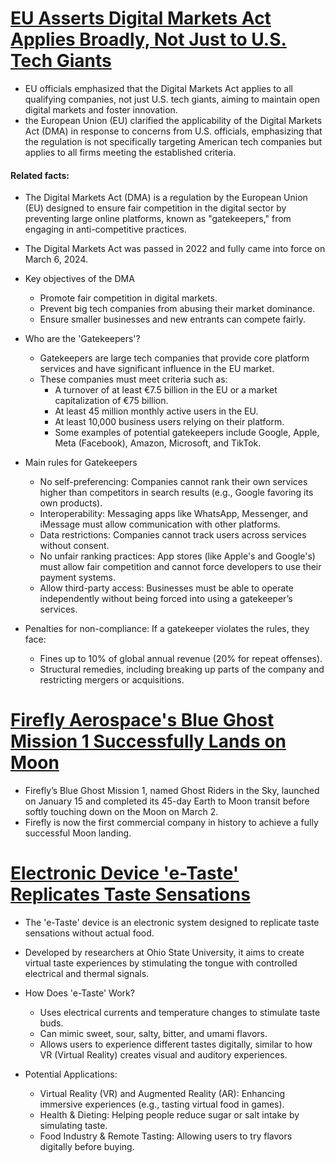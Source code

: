 # [EU Asserts Digital Markets Act Applies Broadly, Not Just to U.S. Tech Giants](https://www.reuters.com/technology/eu-denies-picking-us-tech-giants-says-us-also-tackling-monopolisation-2025-03-07/?utm_source=chatgpt.com)
- EU officials emphasized that the Digital Markets Act applies to all qualifying companies, not just U.S. tech giants, aiming to maintain open digital markets and foster innovation.
- the European Union (EU) clarified the applicability of the Digital Markets Act (DMA) in response to concerns from U.S. officials, emphasizing that the regulation is not specifically targeting American tech companies but applies to all firms meeting the established criteria. 

#### Related facts:
- The Digital Markets Act (DMA) is a regulation by the European Union (EU) designed to ensure fair competition in the digital sector by preventing large online platforms, known as "gatekeepers," from engaging in anti-competitive practices.
- The Digital Markets Act was passed in 2022 and fully came into force on March 6, 2024.

- Key objectives of the DMA
  - Promote fair competition in digital markets.
  - Prevent big tech companies from abusing their market dominance.
  - Ensure smaller businesses and new entrants can compete fairly.
- Who are the 'Gatekeepers'?
  - Gatekeepers are large tech companies that provide core platform services and have significant influence in the EU market.
  - These companies must meet criteria such as:
    - A turnover of at least €7.5 billion in the EU or a market capitalization of €75 billion.
    - At least 45 million monthly active users in the EU.
    - At least 10,000 business users relying on their platform.
    - Some examples of potential gatekeepers include Google, Apple, Meta (Facebook), Amazon, Microsoft, and TikTok.
- Main rules for Gatekeepers
  - No self-preferencing: Companies cannot rank their own services higher than competitors in search results (e.g., Google favoring its own products).
  - Interoperability: Messaging apps like WhatsApp, Messenger, and iMessage must allow communication with other platforms.
  - Data restrictions: Companies cannot track users across services without consent.
  - No unfair ranking practices: App stores (like Apple's and Google's) must allow fair competition and cannot force developers to use their payment systems.
  - Allow third-party access: Businesses must be able to operate independently without being forced into using a gatekeeper’s services.
- Penalties for non-compliance: If a gatekeeper violates the rules, they face:
  - Fines up to 10% of global annual revenue (20% for repeat offenses).
  - Structural remedies, including breaking up parts of the company and restricting mergers or acquisitions.
 # [Firefly Aerospace's Blue Ghost Mission 1 Successfully Lands on Moon](https://fireflyspace.com/missions/blue-ghost-mission-1/)
 - Firefly’s Blue Ghost Mission 1, named Ghost Riders in the Sky, launched on January 15 and completed its 45-day Earth to Moon transit before softly touching down on the Moon on March 2. 
 - Firefly is now the first commercial company in history to achieve a fully successful Moon landing.
# [Electronic Device 'e-Taste' Replicates Taste Sensations](https://engineering.osu.edu/news/2025/03/new-device-could-let-you-taste-food-virtual-reality#:~:text=Novel%20technology%20intends%20to%20redefine,taste%20%E2%80%93%20what%20scientists%20call%20gustation.)
- The 'e-Taste' device is an electronic system designed to replicate taste sensations without actual food.
- Developed by researchers at Ohio State University, it aims to create virtual taste experiences by stimulating the tongue with controlled electrical and thermal signals.

- How Does 'e-Taste' Work?
  - Uses electrical currents and temperature changes to stimulate taste buds.
  - Can mimic sweet, sour, salty, bitter, and umami flavors.
  - Allows users to experience different tastes digitally, similar to how VR (Virtual Reality) creates visual and auditory experiences.
- Potential Applications:
  - Virtual Reality (VR) and Augmented Reality (AR): Enhancing immersive experiences (e.g., tasting virtual food in games).
  - Health & Dieting: Helping people reduce sugar or salt intake by simulating taste.
  - Food Industry & Remote Tasting: Allowing users to try flavors digitally before buying.
